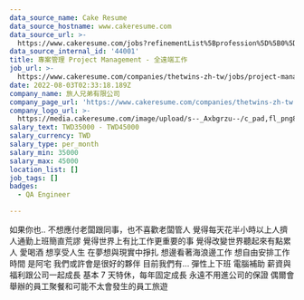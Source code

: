 ```yaml
---
data_source_name: Cake Resume
data_source_hostname: www.cakeresume.com
data_source_url: >-
  https://www.cakeresume.com/jobs?refinementList%5Bprofession%5D%5B0%5D=engineering_qa-engineer&refinementList%5Bsalary_type%5D=per_month&refinementList%5Bsalary_currency%5D=TWD&range%5Bsalary_range%5D%5Bmax%5D=600000
data_source_internal_id: '44001'
title: 專案管理 Project Management - 全遠端工作
job_url: >-
  https://www.cakeresume.com/companies/thetwins-zh-tw/jobs/project-management-full-remote-work
date: 2022-08-03T02:33:18.189Z
company_name: 旅人兄弟有限公司
company_page_url: 'https://www.cakeresume.com/companies/thetwins-zh-tw'
company_logo_url: >-
  https://media.cakeresume.com/image/upload/s--_Axbgrzu--/c_pad,fl_png8,h_200,w_200/v1583745822/lvi81x8nenq0thou4rde.png
salary_text: TWD35000 - TWD45000
salary_currency: TWD
salary_type: per_month
salary_min: 35000
salary_max: 45000
location_list: []
job_tags: []
badges:
  - QA Engineer

---
```


如果你也.. 不想應付老闆跟同事，也不喜歡老闆管人 覺得每天花半小時以上人擠人通勤上班簡直荒謬 覺得世界上有比工作更重要的事 覺得改變世界聽起來有點累人 愛喝酒 想享受人生 在夢想與現實中掙扎 想邊看著海浪邊工作 想自由安排工作時間 是阿宅 我們或許會是很好的夥伴 目前我們有... 彈性上下班 電腦補助 薪資與福利跟公司一起成長 基本 7 天特休，每年固定成長 永遠不用進公司的保證 偶爾會舉辦的員工聚餐和可能不太會發生的員工旅遊